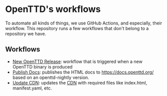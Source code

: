 # OpenTTD's workflows

To automate all kinds of things, we use GitHub Actions, and especially, their workflow.
This repository runs a few workflows that don't belong to a repository we have.

## Workflows

- [New OpenTTD Release](.github/workflows/new_openttd_release.yml): workflow that is triggered when a new OpenTTD binary is produced
- [Publish Docs](.github/workflows/publish_docs.yml): publishes the HTML docs to https://docs.openttd.org/ based on an openttd-nightly version.
- [Update CDN](.github/workflows/update_cdn.yml): updates the [CDN](https://cdn.openttd.org) with required files like index.html, manifest.yaml, etc.
